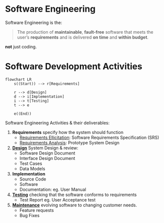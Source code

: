 # Software Engineering

Software Engineering is the:

> The production of **maintainable**, **fault-free** software that meets the user’s **requirements** and is delivered **on time** and **within budget**.

**not** just coding.

# Software Development Activities

```mermaid
flowchart LR
    s((Start)) --> r[Requirements]

    r --> d[Design]
    d --> i[Implementation]
    i --> t[Testing]
    t --> e

    e((End))
```

Software Engineering Activities & their deliverables:

1. **Requirements** specify how the system should function
    - [Requirements Ellicitation](./requirements/elicitation.md): Software Requirements Specification (SRS)
    - [Requirements Analysis](./requirements/analysis.md): Prototype System Design
2. **[Design](./system-design/software-architecture.md)** System Design & review:
    - Software Design Document
    - Interface Design Document
    - Test Cases
    - Data Models
3. **Implementation**
    - Source Code
    - Software
    - Documentation: eg. User Manual
4. **[Testing](./software-testing/introduction.md)** checking that the software conforms to requirements
    - Test Report eg. User Acceptance test
5. **[Maintenance](./software-maintenance.md)** evolving software to changing customer needs.
    - Feature requests
    - Bug Fixes
